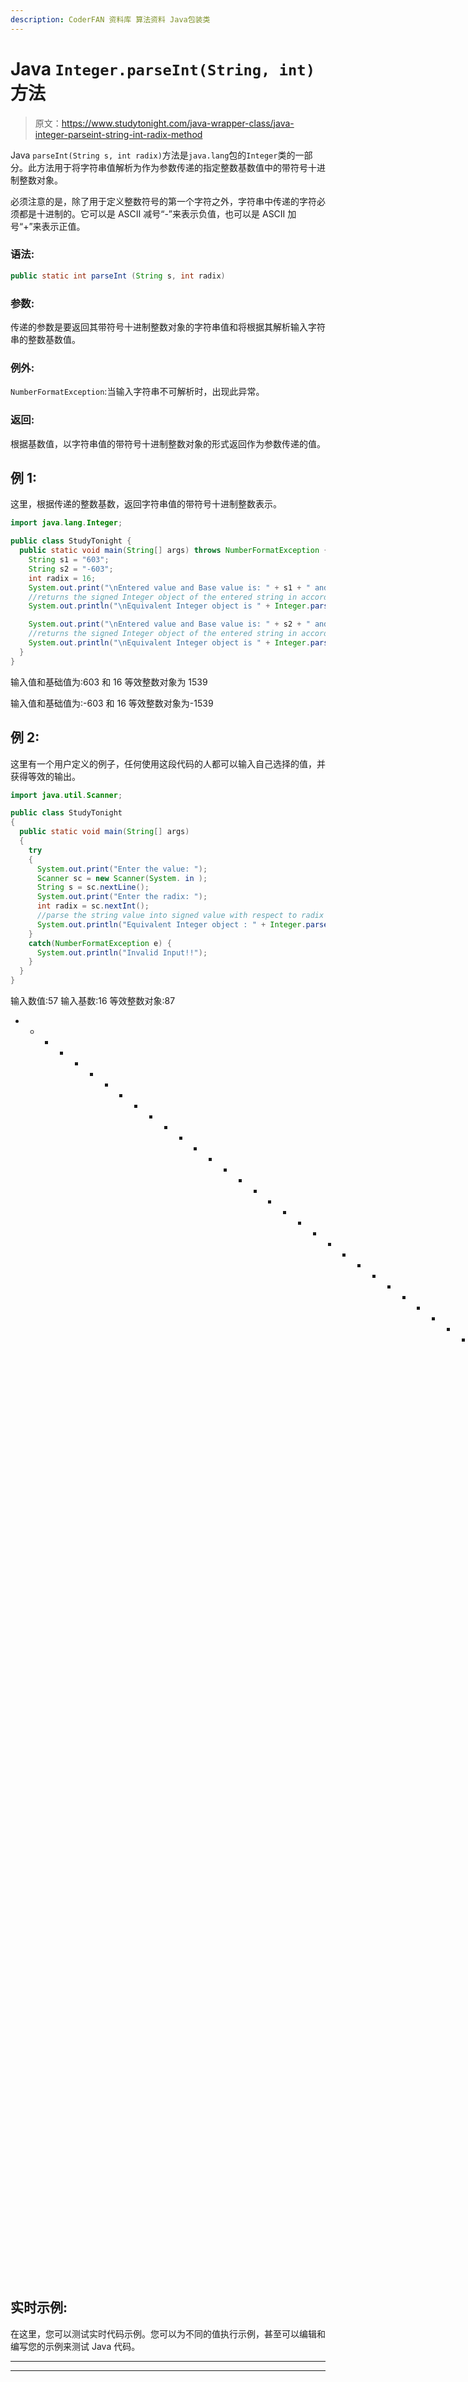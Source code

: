 ```yaml
---
description: CoderFAN 资料库 算法资料 Java包装类
---
```


# Java `Integer.parseInt(String, int)`方法

> 原文：<https://www.studytonight.com/java-wrapper-class/java-integer-parseint-string-int-radix-method>

Java `parseInt(String s, int radix)`方法是`java.lang`包的`Integer`类的一部分。此方法用于将字符串值解析为作为参数传递的指定整数基数值中的带符号十进制整数对象。

必须注意的是，除了用于定义整数符号的第一个字符之外，字符串中传递的字符必须都是十进制的。它可以是 ASCII 减号“-”来表示负值，也可以是 ASCII 加号“+”来表示正值。

### 语法:

```java
public static int parseInt (String s, int radix) 
```

### 参数:

传递的参数是要返回其带符号十进制整数对象的字符串值和将根据其解析输入字符串的整数基数值。

### 例外:

`NumberFormatException`:当输入字符串不可解析时，出现此异常。

### 返回:

根据基数值，以字符串值的带符号十进制整数对象的形式返回作为参数传递的值。

## 例 1:

这里，根据传递的整数基数，返回字符串值的带符号十进制整数表示。

```java
import java.lang.Integer;

public class StudyTonight {
  public static void main(String[] args) throws NumberFormatException {
    String s1 = "603";
    String s2 = "-603";
    int radix = 16;
    System.out.print("\nEntered value and Base value is: " + s1 + " and " + radix);
    //returns the signed Integer object of the entered string in accordance with the radix            
    System.out.println("\nEquivalent Integer object is " + Integer.parseInt(s1, radix));

    System.out.print("\nEntered value and Base value is: " + s2 + " and " + radix);
    //returns the signed Integer object of the entered string in accordance with the radix            
    System.out.println("\nEquivalent Integer object is " + Integer.parseInt(s2, radix));
  }
}
```

输入值和基础值为:603 和 16
等效整数对象为 1539

输入值和基础值为:-603 和 16
等效整数对象为-1539

## 例 2:

这里有一个用户定义的例子，任何使用这段代码的人都可以输入自己选择的值，并获得等效的输出。

```java
import java.util.Scanner;

public class StudyTonight 
{
  public static void main(String[] args) 
  {
    try 
    {
      System.out.print("Enter the value: ");
      Scanner sc = new Scanner(System. in );
      String s = sc.nextLine();
      System.out.print("Enter the radix: ");
      int radix = sc.nextInt();
      //parse the string value into signed value with respect to radix 
      System.out.println("Equivalent Integer object : " + Integer.parseInt(s, radix)); 
    }
    catch(NumberFormatException e) {
      System.out.println("Invalid Input!!");
    }
  }
}
```

输入数值:57
输入基数:16
等效整数对象:87
* * * * * * * * * * * * * * * * * * * * * * * * * * * * * * * * * * * * * * * * * * * * * T4
输入数值:-37
输入基数:16
等效整数对象:-55
*********************输入数值:0x679
输入基数:2
无效输入！！

## 实时示例:

在这里，您可以测试实时代码示例。您可以为不同的值执行示例，甚至可以编辑和编写您的示例来测试 Java 代码。

* * *

* * *